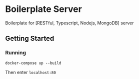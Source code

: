 # Boilerplate Server

Boilerplate for [RESTful, Typescript, Nodejs, MongoDB] server

## Getting Started

### Running

```
docker-compose up --build
```

Then enter `localhost:80`